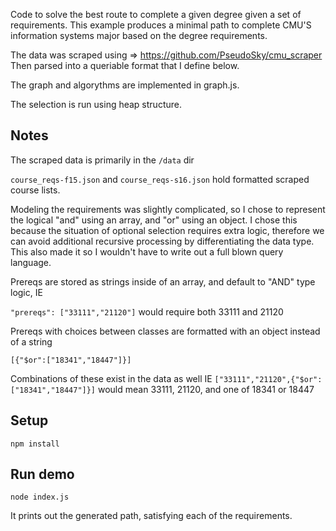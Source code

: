 Code to solve the best route to complete a given degree given a set of requirements. This example produces a minimal path to complete CMU'S information systems major based on the degree requirements.

The data was scraped using =>
https://github.com/PseudoSky/cmu_scraper
Then parsed into a queriable format that  I define below.

The graph and algorythms are implemented in graph.js.

The selection is run using heap structure.






## Notes

The scraped data is primarily in the `/data` dir

`course_reqs-f15.json` and `course_reqs-s16.json` hold formatted scraped course lists.


Modeling the requirements was slightly complicated, so I chose to represent the logical "and" using an array, and "or" using an object. I chose this because the situation of optional selection requires extra logic, therefore we can avoid additional recursive processing by differentiating the data type.
This also made it so I wouldn't have to write out a full blown query language.

Prereqs are stored as strings inside of an array, and default to "AND" type logic, IE

`"prereqs": ["33111","21120"]` would require both 33111 and 21120

Prereqs with choices between classes are formatted with an object instead of a string

`[{"$or":["18341","18447"]}]`

Combinations of these exist in the data as well IE
`["33111","21120",{"$or":["18341","18447"]}]`
would mean 33111, 21120, and one of 18341 or 18447

## Setup

`npm install`


## Run demo

`node index.js`

It prints out the generated path, satisfying each of the requirements.